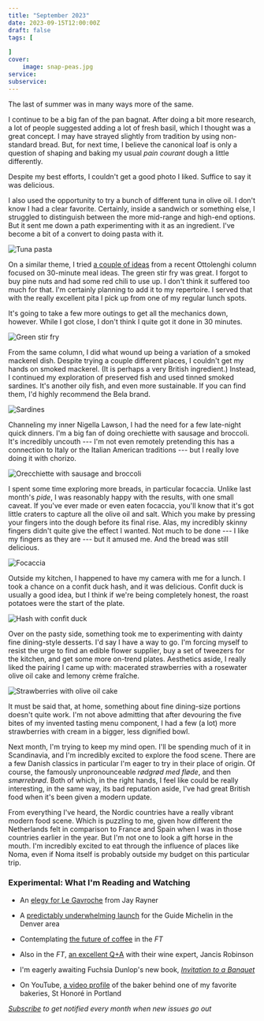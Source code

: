 ```yaml
---
title: "September 2023"
date: 2023-09-15T12:00:00Z
draft: false
tags: [
    
]
cover:
    image: snap-peas.jpg
service: 
subservice: 
---
```


The last of summer was in many ways more of the same.

I continue to be a big fan of the pan bagnat. After doing a bit more research, a lot of people suggested adding a lot of fresh basil, which I thought was a great concept. I may have strayed slightly from tradition by using non-standard bread. But, for next time, I believe the canonical loaf is only a question of shaping and baking my usual _pain courant_ dough a little differently.

Despite my best efforts, I couldn't get a good photo I liked. Suffice to say it was delicious.

I also used the opportunity to try a bunch of different tuna in olive oil. I don't know I had a clear favorite. Certainly, inside a sandwich or something else, I struggled to distinguish between the more mid-range and high-end options. But it sent me down a path experimenting with it as an ingredient. I've become a bit of a convert to doing pasta with it.

![Tuna pasta](tuna.jpg)

On a similar theme, I tried [a couple of ideas](https://www.theguardian.com/food/2023/jul/29/yotam-ottolenghi-30-minute-meal-recipes-mackerel-couscous-stir-fry-fluffy-eggs-daqa-pak-choi) from a recent Ottolenghi column focused on 30-minute meal ideas. The green stir fry was great. I forgot to buy pine nuts and had some red chili to use up. I don't think it suffered too much for that. I'm certainly planning to add it to my repertoire. I served that with the really excellent pita I pick up from one of my regular lunch spots.

It's going to take a few more outings to get all the mechanics down, however. While I got close, I don't think I quite got it done in 30 minutes.

![Green stir fry](green.jpg)

From the same column, I did what wound up being a variation of a smoked mackerel dish. Despite trying a couple different places, I couldn't get my hands on smoked mackerel. (It is perhaps a very British ingredient.) Instead, I continued my exploration of preserved fish and used tinned smoked sardines. It's another oily fish, and even more sustainable. If you can find them, I'd highly recommend the Bela brand.

![Sardines](sardines.jpg)

Channeling my inner Nigella Lawson, I had the need for a few late-night quick dinners. I'm a big fan of doing orechiette with sausage and broccoli. It's incredibly uncouth --- I'm not even remotely pretending this has a connection to Italy or the Italian American traditions --- but I really love doing it with chorizo.

![Orecchiette with sausage and broccoli](orecchiette.jpg)

I spent some time exploring more breads, in particular focaccia. Unlike last month's _pide_, I was reasonably happy with the results, with one small caveat. If you've ever made or even eaten focaccia, you'll know that it's got little craters to capture all the olive oil and salt. Which you make by pressing your fingers into the dough before its final rise. Alas, my incredibly skinny fingers didn't quite give the effect I wanted. Not much to be done --- I like my fingers as they are --- but it amused me. And the bread was still delicious.

![Focaccia](focaccia.jpg)

Outside my kitchen, I happened to have my camera with me for a lunch. I took a chance on a confit duck hash, and it was delicious. Confit duck is usually a good idea, but I think if we're being completely honest, the roast potatoes were the start of the plate.

![Hash with confit duck](hash.jpg)

Over on the pasty side, something took me to experimenting with dainty fine dining-style desserts. I'd say I have a way to go. I'm forcing myself to resist the urge to find an edible flower supplier, buy a set of tweezers for the kitchen, and get some more on-trend plates. Aesthetics aside, I really liked the pairing I came up with: macerated strawberries with a rosewater olive oil cake and lemony crème fraîche.

![Strawberries with olive oil cake](strawberries.jpg)

It must be said that, at home, something about fine dining-size portions doesn't quite work. I'm not above admitting that after devouring the five bites of my invented tasting menu component, I had a few (a lot) more strawberries with cream in a bigger, less dignified bowl.

Next month, I'm trying to keep my mind open. I'll be spending much of it in Scandinavia, and I'm incredibly excited to explore the food scene. There are a few Danish classics in particular I'm eager to try in their place of origin. Of course, the famously unpronounceable _rødgrød med fløde_, and then _smørrebrød_. Both of which, in the right hands, I feel like could be really interesting, in the same way, its bad reputation aside, I've had great British food when it's been given a modern update.

From everything I've heard, the Nordic countries have a really vibrant modern food scene. Which is puzzling to me, given how different the Netherlands felt in comparison to France and Spain when I was in those countries earlier in the year. But I'm not one to look a gift horse in the mouth. I'm incredibly excited to eat through the influence of places like Noma, even if Noma itself is probably outside my budget on this particular trip.

### Experimental: What I'm Reading and Watching

* An [elegy for Le Gavroche](https://www.theguardian.com/food/2023/sep/14/michel-rouxs-le-gavroche-isnt-just-a-restaurant-it-has-been-a-school-for-chefs) from Jay Rayner

* A [predictably underwhelming launch](https://www.nytimes.com/2023/09/13/dining/colorado-restaurants-michelin-stars.html) for the Guide Michelin in the Denver area

* Contemplating [the future of coffee](https://ig.ft.com/coffee/) in the _FT_

* Also in the _FT_, [an excellent Q+A](https://www.ft.com/content/962fb56e-6720-4b65-888f-5d0d2f5e1ad8) with their wine expert, Jancis Robinson

* I'm eagerly awaiting Fuchsia Dunlop's new book, [_Invitation to a Banquet_](https://www.penguin.co.uk/books/443155/invitation-to-a-banquet-by-dunlop-fuchsia/9780241516980)

* On YouTube, [a video profile](https://youtu.be/nQRNbxRMfDQ) of the baker behind one of my favorite bakeries, St Honoré in Portland



_[Subscribe](https://landing.mailerlite.com/webforms/landing/k5w5z0) to get notified every month when new issues go out_